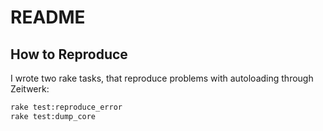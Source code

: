 # README

## How to Reproduce

I wrote two rake tasks, that reproduce problems with autoloading through Zeitwerk:

```bash
rake test:reproduce_error
rake test:dump_core
```
